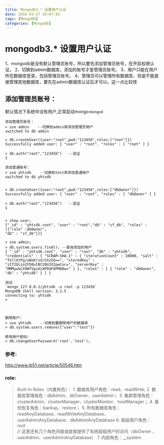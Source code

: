 ```yaml
---
title: Mongodb3.* 设置用户认证
date: 2016-03-27 20:07:43
tags: [MongoDb]
categories: [MongoDb]
---
```


# mongodb3.* 设置用户认证

1、mongodb是没有默认管理员账号，所以要先添加管理员账号，在开启权限认证。
2、切换到admin数据库，添加的账号才是管理员账号。
3、用户只能在用户所在数据库登录，包括管理员账号。
4、管理员可以管理所有数据库，但是不能直接管理其他数据库，要先在admin数据库认证后才可以。这一点比较怪

## 添加管理员账号：
默认情况下系统中没有用户,正常启动mongo:`mongod`
<!-- more -->

```
添加管理员账号：
> use admin    --切换到admin库添加管理员用户
switched to db admin

> db.createUser({user:"root",pwd:"123456",roles:["root"]})
Successfully added user: { "user" : "root", "roles" : [ "root" ] }

> db.auth("root","123456")   --验证
1

添加普通账号：
> use yhtsdk    --切换到test库添加普通用户
switched to db yhtsdk


> db.createUser({user:"root",pwd:"123456",roles:["dbOwner"]})
Successfully added user: { "user" : "root", "roles" : [ "dbOwner" ] }

> db.auth("root","123456")   --验证
1


> show user;
{"_id" : "yhtsdk.root",	"user" : "root","db" : "sf_db",	"roles" : [{"role" :dbOwner",
"db" : "sf_db"}]}

> use admin;
> db.system.users.find(); --查询添加的用户
{ "_id" : "yhtsdk.root", "user" : "root", "db" : "yhtsdk", "credentials" : { "SCRAM-SHA-1" : { "iterationCount" : 10000, "salt" : "fellOtPg/uWxKrzd/SXzhQ==", "storedKey" : "zIf2Qcio2FD0utBt20UJX2pwCoc=", "serverKey" : "MMMywkCX9WfVgiHi8P04P4PMQ0w=" } }, "roles" : [ { "role" : "dbOwner", "db" : "yhtsdk" } ] }

测试
`mongo 127.0.0.1/yhtsdk -u root -p 123456`
MongoDB shell version: 3.2.5
connecting to: yhtsdk
> 



删除账户:
> use yhtsdk    --切换到要删除用户的数据库
> db.system.users.remove({"user":"test"})

修改用户密码:
> db.changeUserPassword('root','test'); 
```

### 参考:
http://www.jb51.net/article/50546.htm


### role:

> Built-In Roles（内置角色）：
    1. 数据库用户角色：read、readWrite;
    2. 数据库管理角色：dbAdmin、dbOwner、userAdmin；
    3. 集群管理角色：clusterAdmin、clusterManager、clusterMonitor、hostManager；
    4. 备份恢复角色：backup、restore；
    5. 所有数据库角色：readAnyDatabase、readWriteAnyDatabase、userAdminAnyDatabase、dbAdminAnyDatabase
    6. 超级用户角色：root  
    // 这里还有几个角色间接或直接提供了系统超级用户的访问（dbOwner 、userAdmin、userAdminAnyDatabase）
    7. 内部角色：__system